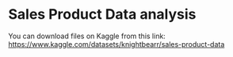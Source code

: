 # Sales Product Data analysis
You can download files on Kaggle from this link: https://www.kaggle.com/datasets/knightbearr/sales-product-data
